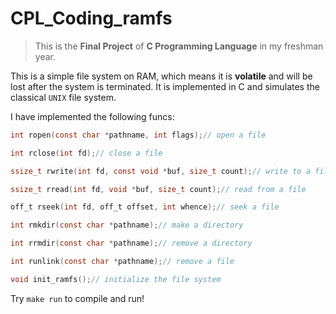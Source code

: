 # CPL_Coding_ramfs

> This is the **Final Project** of **C Programming Language** in my freshman year.

This is a simple file system on RAM, which means it is **volatile** and will be lost after the system is terminated. It
is implemented in C and simulates the classical `UNIX` file system.

I have implemented the following funcs:

```c
int ropen(const char *pathname, int flags);// open a file

int rclose(int fd);// close a file

ssize_t rwrite(int fd, const void *buf, size_t count);// write to a file

ssize_t rread(int fd, void *buf, size_t count);// read from a file

off_t rseek(int fd, off_t offset, int whence);// seek a file

int rmkdir(const char *pathname);// make a directory

int rrmdir(const char *pathname);// remove a directory

int runlink(const char *pathname);// remove a file

void init_ramfs();// initialize the file system
```

Try `make run` to compile and run!
